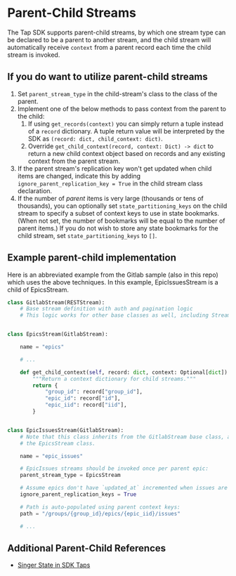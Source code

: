 # Parent-Child Streams

The Tap SDK supports parent-child streams, by which one stream type can be declared to
be a parent to another stream, and the child stream will automatically receive `context`
from a parent record each time the child stream is invoked.

## If you do want to utilize parent-child streams

1. Set `parent_stream_type` in the child-stream's class to the class of the parent.
2. Implement one of the below methods to pass context from the parent to the child:
   1. If using `get_records(context)` you can simply return a tuple instead of a `record`
      dictionary. A tuple return value will be interpreted by the SDK as
      `(record: dict, child_context: dict)`.
   1. Override `get_child_context(record, context: Dict) -> dict` to return a new
      child context object based on records and any existing context from the parent stream.
3. If the parent stream's replication key won't get updated when child items are changed,
   indicate this by adding `ignore_parent_replication_key = True` in the child stream
   class declaration.
4. If the number of _parent_ items is very large (thousands or tens of thousands), you can
   optionally set `state_partitioning_keys` on the child stream to specify a subset of context keys to use
   in state bookmarks. (When not set, the number of bookmarks will be equal to the number
   of parent items.) If you do not wish to store any state bookmarks for the child stream, set `state_partitioning_keys` to `[]`.

## Example parent-child implementation

Here is an abbreviated example from the Gitlab sample (also in this repo) which uses the
above techniques.
In this example, EpicIssuesStream is a child of EpicsStream.

```py
class GitlabStream(RESTStream):
    # Base stream definition with auth and pagination logic
    # This logic works for other base classes as well, including Stream, GraphQLStream, etc.


class EpicsStream(GitlabStream):

    name = "epics"

    # ...

    def get_child_context(self, record: dict, context: Optional[dict]) -> dict:
        """Return a context dictionary for child streams."""
        return {
            "group_id": record["group_id"],
            "epic_id": record["id"],
            "epic_iid": record["iid"],
        }


class EpicIssuesStream(GitlabStream):
    # Note that this class inherits from the GitlabStream base class, and not from
    # the EpicsStream class.

    name = "epic_issues"

    # EpicIssues streams should be invoked once per parent epic:
    parent_stream_type = EpicsStream

    # Assume epics don't have `updated_at` incremented when issues are changed:
    ignore_parent_replication_keys = True

    # Path is auto-populated using parent context keys:
    path = "/groups/{group_id}/epics/{epic_iid}/issues"

    # ...
```

## Additional Parent-Child References

- [Singer State in SDK Taps](./implementation/state.md)
